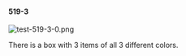 #### 519-3
![test-519-3-0.png](https://github.com/lil-lab/nlvr/raw/master/nlvr/test/images/4/test-519-3-0.png "test-519-3-0.png")

There is a box with 3 items of all 3 different colors.
